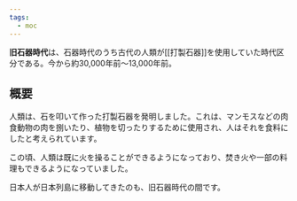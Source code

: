 ```yaml
---
tags:
  - moc
---
```

**旧石器時代**は、石器時代のうち古代の人類が[[打製石器]]を使用していた時代区分である。今から約30,000年前〜13,000年前。

## 概要
人類は、石を叩いて作った打製石器を発明しました。これは、マンモスなどの肉食動物の肉を捌いたり、植物を切ったりするために使用され、人はそれを食料にしたと考えられています。

この頃、人類は既に火を操ることができるようになっており、焚き火や一部の料理もできるようになっていました。

日本人が日本列島に移動してきたのも、旧石器時代の間です。